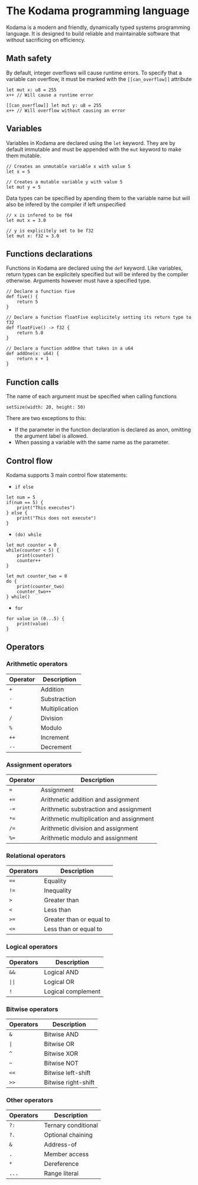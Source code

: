 # The Kodama programming language
Kodama is a modern and friendly, dynamically typed systems programming language. It is designed to build reliable and maintainable software that without sacrificing on efficiency.

## Math safety
By default, integer overflows will cause runtime errors. To specify that a variable can overflow, it must be marked with the `[[can_overflow]]` attribute
```
let mut x: u8 = 255
x++ // Will cause a runtime error

[[can_overflow]] let mut y: u8 = 255
x++ // Will overflow without causing an error
```

## Variables
Variables in Kodama are declared using the `let` keyword. They are by default immutable and must be appended with the `mut` keyword to make them mutable.

```
// Creates an unmutable variable x with value 5
let x = 5

// Creates a mutable variable y with value 5
let mut y = 5
```

Data types can be specified by apending them to the variable name but will also be infered by the compiler if left unspecified
```
// x is infered to be f64
let mut x = 3.0

// y is explicitely set to be f32
let mut x: f32 = 3.0
```

## Functions declarations
Functions in Kodama are declared using the `def` keyword. Like variables, return types can be explicitely specified but will be infered by the compiler otherwise. Arguments however must have a specified type.
```
// Declare a function five
def five() {
    return 5
}

// Declare a function floatFive explicitely setting its return type to f32
def floatFive() -> f32 {
    return 5.0
}

// Declare a function addOne that takes in a u64
def addOne(x: u64) {
    return x + 1
}
```

## Function calls
The name of each argument must be specified when calling functions
```
setSize(width: 20, height: 50)
```
There are two exceptions to this:
- If the parameter in the function declaration is declared as anon, omitting the argument label is allowed.
- When passing a variable with the same name as the parameter.

## Control flow
Kodama supports 3 main control flow statements:

- `if else`
```
let num = 5
if(num == 5) {
    print("This executes")
} else {
    print("This does not execute")
}
```

- `(do) while`
```
let mut counter = 0
while(counter < 5) {
    print(counter)
    counter++
}

let mut counter_two = 0
do {
    print(counter_two)
    counter_two++
} while()
```

- `for`
```
for value in (0...5) {
    print(value)
}
```

## Operators

### Arithmetic operators
| Operator | Description    |
| -------- | -------------- |
| `+`      | Addition       |
| `-`      | Substraction   |
| `*`      | Multiplication |
| `/`      | Division       |
| `%`      | Modulo         |
| `++`     | Increment      |
| `--`     | Decrement      |


### Assignment operators
| Operator | Description |
| --- | --- |
| `=` |  Assignment |
| `+=` | Arithmetic addition and assignment |
| `-=` |  Arithmetic substraction and assignment |
| `*=` |  Arithmetic multiplication and assignment |
| `/=` |  Arithmetic division and assignment |
| `%=` |  Arithmetic modulo and assignment |


### Relational operators
| Operators | Description |
| --- | --- |
| `==` | Equality |
| `!=` | Inequality |
| `>` | Greater than |
| `<` | Less than |
| `>=` | Greater than or equal to |
| `<=` | Less than or equal to |

### Logical operators
| Operators | Description |
| --- | --- |
| `&&` | Logical AND |
| `\|\|` | Logical OR |
| `!` | Logical complement |

### Bitwise operators
| Operators | Description |
| --- | --- |
| `&` | Bitwise AND |
| `\|` | Bitwise OR |
| `^` | Bitwise XOR |
| `~` | Bitwise NOT |
| `<<` | Bitwise left-shift |
| `>>` | Bitwise right-shift |

### Other operators
| Operators | Description |
| --- | --- |
| `?:` | Ternary conditional |
| `?.` | Optional chaining |
| `&` | Address-of |
| `.` | Member access |
| `*` | Dereference |
| `...` | Range literal |